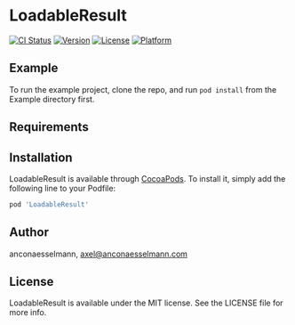 # LoadableResult

[![CI Status](https://img.shields.io/travis/ancona-esselmann/LoadableResult.svg?style=flat)](https://travis-ci.org/ancona-esselmann/LoadableResult)
[![Version](https://img.shields.io/cocoapods/v/LoadableResult.svg?style=flat)](https://cocoapods.org/pods/LoadableResult)
[![License](https://img.shields.io/cocoapods/l/LoadableResult.svg?style=flat)](https://cocoapods.org/pods/LoadableResult)
[![Platform](https://img.shields.io/cocoapods/p/LoadableResult.svg?style=flat)](https://cocoapods.org/pods/LoadableResult)

## Example

To run the example project, clone the repo, and run `pod install` from the Example directory first.

## Requirements

## Installation

LoadableResult is available through [CocoaPods](https://cocoapods.org). To install
it, simply add the following line to your Podfile:

```ruby
pod 'LoadableResult'
```

## Author

anconaesselmann, axel@anconaesselmann.com

## License

LoadableResult is available under the MIT license. See the LICENSE file for more info.
